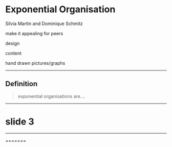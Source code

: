 # Exponential Organisation

Silvia Martin and Dominique Schmitz




make it appealing for peers


design


content


hand drawn pictures/graphs




---

## Definition

> exponential organisations are....








---




# slide 3

---
=======

